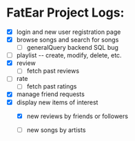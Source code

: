 # FatEar Project Logs: 
- [x] login and new user registration page 
- [x] browse songs and search for songs
   - [ ] generalQuery backend SQL bug
- [ ] playlist -- create, modify, delete, etc. 
- [x] review 
  - [ ] fetch past reviews 
- [ ] rate 
  - [ ] fetch past ratings 
- [x] manage friend requests
- [x] display new items of interest 
    - [x] new reviews by friends or followers
    - [ ] new songs by artists   


